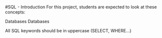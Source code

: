 #SQL - Introduction
For this project, students are expected to look at these concepts:

Databases
Databases

All SQL keywords should be in uppercase (SELECT, WHERE…)
